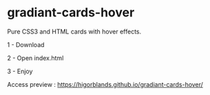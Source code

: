 # gradiant-cards-hover
Pure CSS3 and HTML cards with hover effects.

1 - Download

2 - Open index.html

3 - Enjoy

Access preview : https://higorblands.github.io/gradiant-cards-hover/
